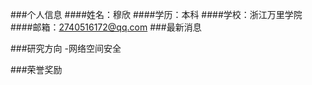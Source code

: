 ###个人信息
####姓名：穆欣
####学历：本科
####学校：浙江万里学院
####邮箱：2740516172@qq.com
###最新消息

###研究方向
-网络空间安全

###荣誉奖励
